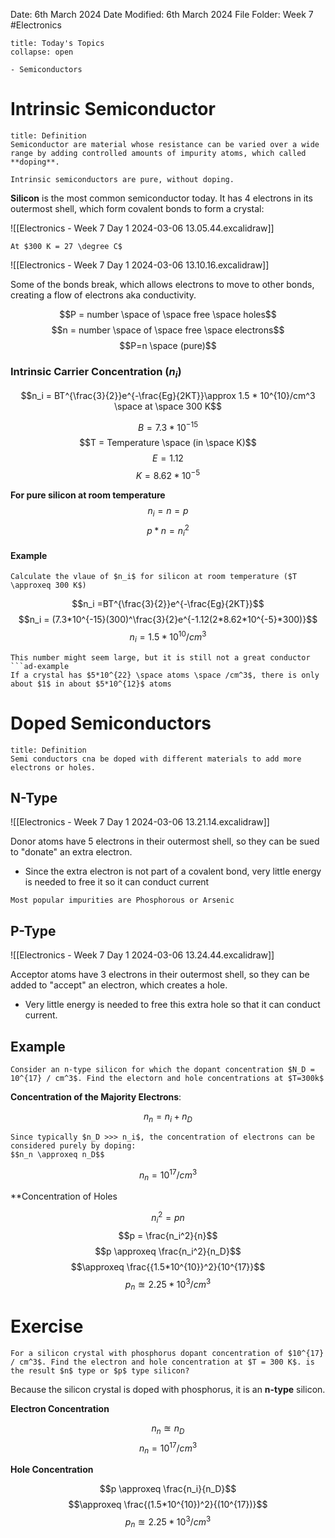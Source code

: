 Date: 6th March 2024
Date Modified: 6th March 2024
File Folder: Week 7
#Electronics

```ad-abstract
title: Today's Topics
collapse: open

- Semiconductors

```

# Intrinsic Semiconductor

```ad-summary
title: Definition
Semiconductor are material whose resistance can be varied over a wide range by adding controlled amounts of impurity atoms, which called **doping**.
```

```ad-note
Intrinsic semiconductors are pure, without doping.
```

**Silicon** is the most common semiconductor today. It has 4 electrons in its outermost shell, which form covalent bonds to form a crystal:

![[Electronics - Week 7 Day 1 2024-03-06 13.05.44.excalidraw]] 

```ad-note
At $300 K = 27 \degree C$
```

![[Electronics - Week 7 Day 1 2024-03-06 13.10.16.excalidraw]]

Some of the bonds break, which allows electrons to move to other bonds, creating a flow of electrons aka conductivity.

$$P = number \space of \space free \space holes$$
$$n = number \space of \space free \space electrons$$
$$P=n \space (pure)$$

### Intrinsic Carrier Concentration ($n_i$)

$$n_i = BT^{\frac{3}{2}}e^{-\frac{Eg}{2KT}}\approx 1.5 * 10^{10}/cm^3 \space at \space 300 K$$

$$B=7.3*10^{-15}$$
$$T = Temperature \space (in \space K)$$
$$E = 1.12$$
$$K = 8.62*10^{-5}$$

**For pure silicon at room temperature**
$$n_i = n = p$$
$$p*n=n^2_i$$
#### Example

```ad-question
Calculate the vlaue of $n_i$ for silicon at room temperature ($T \approxeq 300 K$)
```

$$n_i =BT^{\frac{3}{2}}e^{-\frac{Eg}{2KT}}$$
$$n_i = (7.3*10^{-15}(300)^\frac{3}{2}e^{-1.12(2*8.62*10^{-5}*300)}$$
$$n_i = 1.5 * 10^{10} / cm^3$$

```ad-note
This number might seem large, but it is still not a great conductor
```ad-example
If a crystal has $5*10^{22} \space atoms \space /cm^3$, there is only about $1$ in about $5*10^{12}$ atoms
```

# Doped Semiconductors

```ad-summary
title: Definition
Semi conductors cna be doped with different materials to add more electrons or holes.
```

## N-Type

![[Electronics - Week 7 Day 1 2024-03-06 13.21.14.excalidraw]]

Donor atoms have 5 electrons in their outermost shell, so they can be sued to "donate" an extra electron.
- Since the extra electron is not part of a covalent bond, very little energy is needed to free it so it can conduct current

```ad-note
Most popular impurities are Phosphorous or Arsenic
```

## P-Type

![[Electronics - Week 7 Day 1 2024-03-06 13.24.44.excalidraw]]

Acceptor atoms have 3 electrons in their outermost shell, so they can be added to "accept" an electron, which creates a hole.
- Very little energy is needed to free this extra hole so that it can conduct current.

## Example

```ad-question
Consider an n-type silicon for which the dopant concentration $N_D = 10^{17} / cm^3$. Find the electorn and hole concentrations at $T=300k$
```

**Concentration of the Majority Electrons**:

$$n_n = n_i + n_D$$

```ad-note
Since typically $n_D >>> n_i$, the concentration of electrons can be considered purely by doping:
$$n_n \approxeq n_D$$
```

$$n_n = 10^{17} / cm^3$$

**Concentration of Holes

$$n_i^2=pn$$
$$p = \frac{n_i^2}{n}$$
$$p \approxeq \frac{n_i^2}{n_D}$$
$$\approxeq \frac{{1.5*10^{10}}^2}{10^{17}}$$
$$p_n \approxeq 2.25 * 10^3 /cm^3$$

# Exercise

```ad-question
For a silicon crystal with phosphorus dopant concentration of $10^{17} / cm^3$. Find the electron and hole concentration at $T = 300 K$. is the result $n$ type or $p$ type silicon?
```

Because the silicon crystal is doped with phosphorus, it is an **n-type** silicon.

**Electron Concentration**

$$n_n \approxeq n_D$$
$$n_n = 10^{17} / cm^3$$

**Hole Concentration**

$$p \approxeq \frac{n_i}{n_D}$$
$$\approxeq  \frac{(1.5*10^{10})^2}{(10^{17})}$$
$$p_n \approxeq 2.25 * 10^3 / cm^3$$





